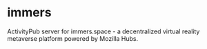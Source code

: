 # immers

ActivityPub server for immers.space - a decentralized virtual reality metaverse platform powered by Mozilla Hubs. 

